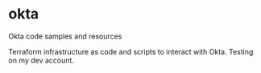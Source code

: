 # okta

Okta code samples and resources

Terraform infrastructure as code and scripts to interact with Okta. Testing on my dev account.
